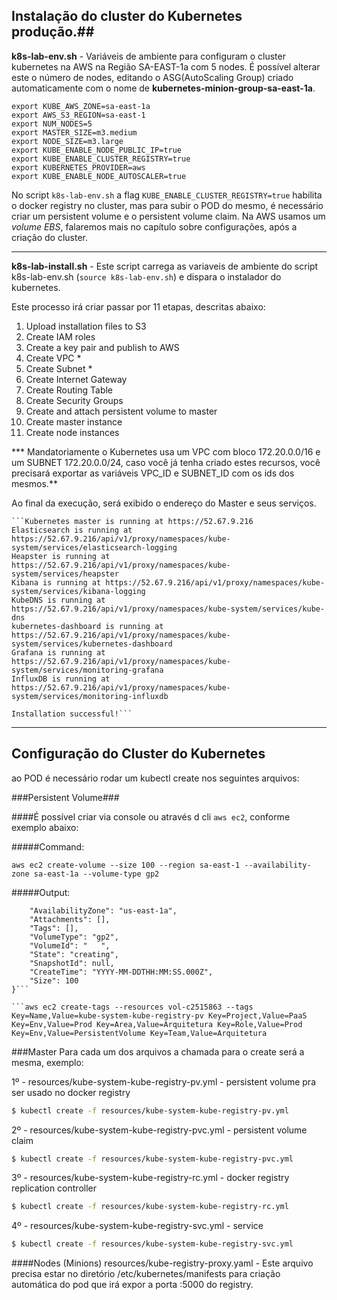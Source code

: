 ## Instalação do cluster do Kubernetes produção.##

**k8s-lab-env.sh** - Variáveis de ambiente para configuram o cluster kubernetes na AWS na Região SA-EAST-1a com 5 nodes. É possível alterar este o número de nodes, editando o ASG(AutoScaling Group) criado automaticamente com o nome de **kubernetes-minion-group-sa-east-1a**.

```
export KUBE_AWS_ZONE=sa-east-1a
export AWS_S3_REGION=sa-east-1
export NUM_NODES=5
export MASTER_SIZE=m3.medium
export NODE_SIZE=m3.large
export KUBE_ENABLE_NODE_PUBLIC_IP=true
export KUBE_ENABLE_CLUSTER_REGISTRY=true
export KUBERNETES_PROVIDER=aws
export KUBE_ENABLE_NODE_AUTOSCALER=true
```

    
No script `k8s-lab-env.sh` a flag `KUBE_ENABLE_CLUSTER_REGISTRY=true` habilita o docker registry no cluster, mas para subir o POD do mesmo, é necessário criar um persistent volume e o persistent volume claim. 
Na AWS usamos um *volume EBS*, falaremos mais no capítulo sobre configurações, após a criação do cluster.

----------

**k8s-lab-install.sh** - Este script carrega as variaveis de ambiente do script k8s-lab-env.sh (`source k8s-lab-env.sh`) e dispara o instalador do kubernetes.

Este processo irá criar passar por 11 etapas, descritas abaixo:

1. Upload installation files to S3
1. Create IAM roles
1. Create a key pair and publish to AWS
1. Create VPC *
1. Create Subnet *
1. Create Internet Gateway
1. Create Routing Table
1. Create Security Groups
1. Create and attach persistent volume to master
1. Create master instance
1. Create node instances

*** Mandatoriamente o Kubernetes usa um VPC com bloco 172.20.0.0/16 e um SUBNET 172.20.0.0/24, caso você já tenha criado estes recursos, você precisará exportar as variáveis VPC_ID e SUBNET_ID com os ids dos mesmos.**

Ao final da execução, será exibido o endereço do Master e seus serviços. 

    ```Kubernetes master is running at https://52.67.9.216
    Elasticsearch is running at https://52.67.9.216/api/v1/proxy/namespaces/kube-system/services/elasticsearch-logging
    Heapster is running at https://52.67.9.216/api/v1/proxy/namespaces/kube-system/services/heapster
    Kibana is running at https://52.67.9.216/api/v1/proxy/namespaces/kube-system/services/kibana-logging
    KubeDNS is running at https://52.67.9.216/api/v1/proxy/namespaces/kube-system/services/kube-dns
    kubernetes-dashboard is running at https://52.67.9.216/api/v1/proxy/namespaces/kube-system/services/kubernetes-dashboard
    Grafana is running at https://52.67.9.216/api/v1/proxy/namespaces/kube-system/services/monitoring-grafana
    InfluxDB is running at https://52.67.9.216/api/v1/proxy/namespaces/kube-system/services/monitoring-influxdb

    Installation successful!```
----------


## Configuração do Cluster do Kubernetes

ao POD é necessário rodar um kubectl create nos seguintes arquivos:

###Persistent Volume###

####É possível criar via console ou através d cli `aws ec2`, conforme exemplo abaixo:

#####Command:

```aws ec2 create-volume --size 100 --region sa-east-1 --availability-zone sa-east-1a --volume-type gp2```

#####Output:

```{
    "AvailabilityZone": "us-east-1a",
    "Attachments": [],
    "Tags": [],
    "VolumeType": "gp2",
    "VolumeId": "	",
    "State": "creating",
    "SnapshotId": null,
    "CreateTime": "YYYY-MM-DDTHH:MM:SS.000Z",
    "Size": 100
}```

```aws ec2 create-tags --resources vol-c2515863 --tags Key=Name,Value=kube-system-kube-registry-pv Key=Project,Value=PaaS Key=Env,Value=Prod Key=Area,Value=Arquitetura Key=Role,Value=Prod Key=Env,Value=PersistentVolume Key=Team,Value=Arquitetura

```

###Master
Para cada um dos arquivos a chamada para o create será a mesma, exemplo:

1º - resources/kube-system-kube-registry-pv.yml - persistent volume pra ser usado no docker registry

```bash
$ kubectl create -f resources/kube-system-kube-registry-pv.yml
```
    
2º - resources/kube-system-kube-registry-pvc.yml - persistent volume claim

```bash
$ kubectl create -f resources/kube-system-kube-registry-pvc.yml
```
    
3º - resources/kube-system-kube-registry-rc.yml - docker registry replication controller

```bash
$ kubectl create -f resources/kube-system-kube-registry-rc.yml
```
    
4º - resources/kube-system-kube-registry-svc.yml - service

```bash
$ kubectl create -f resources/kube-system-kube-registry-svc.yml
```
    

####Nodes (Minions)
resources/kube-registry-proxy.yaml - Este arquivo precisa estar no diretório /etc/kubernetes/manifests para criação automática do pod que irá expor a porta :5000 do registry.
